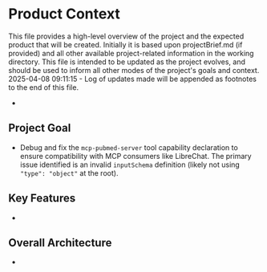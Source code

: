 # Product Context

This file provides a high-level overview of the project and the expected product that will be created. Initially it is based upon projectBrief.md (if provided) and all other available project-related information in the working directory. This file is intended to be updated as the project evolves, and should be used to inform all other modes of the project's goals and context.
2025-04-08 09:11:15 - Log of updates made will be appended as footnotes to the end of this file.

*

## Project Goal

*   Debug and fix the `mcp-pubmed-server` tool capability declaration to ensure compatibility with MCP consumers like LibreChat. The primary issue identified is an invalid `inputSchema` definition (likely not using `"type": "object"` at the root).

## Key Features

*   

## Overall Architecture

*